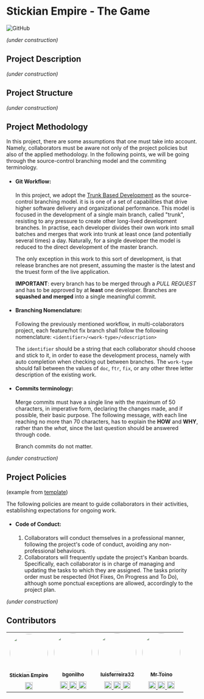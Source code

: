 # Stickian Empire - The Game

![GitHub](https://img.shields.io/github/license/stickianempire/stickian)


*(under construction)*
## Project Description
*(under construction)*
## Project Structure
*(under construction)*

## Project Methodology
In this project, there are some assumptions that one must take into account. Namely, collaborators must be aware not only of the project policies but also of the applied methodology. In the following points, we will be going through the source-control branching model and the commiting terminology.
  
- #### Git Workflow:
  In this project, we adopt the [Trunk Based Development](https://trunkbaseddevelopment.com/) as the source-control branching model. it is is one of a set of capabilities that drive higher software delivery and organizational performance. This model is focused in the development of a single main branch, called "trunk", resisting to any pressure to create other long-lived development branches. In practise, each developer divides their own work into small batches and merges that work into trunk at least once (and potentially several times) a day. Naturally, for a single developer the model is reduced to the direct development of the master branch.
  
  The only exception in this work to this sort of development, is that release branches are not present, assuming the master is the latest and the truest form of the live application.

  **IMPORTANT**: every branch has to be merged through a *PULL REQUEST* and has to be approved by at **least** one developer. Branches are **squashed and merged** into a single meaningful commit.

- #### Branching Nomenclature:
  Following the previously mentioned workflow, in multi-colaborators project, each feature/hot fix branch shall follow the following nomenclature:
  `<identifier>/<work-type>/<description>`

  The `identifier` should be a string that each collaborator should choose and stick to it, in order to ease the development process, namely with auto completion when checking out between branches. The `work-type` should fall between the values of `doc`, `ftr`, `fix`, or any other three letter description of the existing work.

- #### Commits terminology:
  Merge commits must have a single line with the maximum of 50 characters, in imperative form, declaring the changes made, and if possible, their basic purpose. The following message, with each line reaching no more than 70 characters, has to explain the **HOW** and **WHY**, rather than the *what*, since the last question should be answered through code.

  Branch commits do not matter.

*(under construction)*

## Project Policies
(example from [template](https://betterscientificsoftware.github.io/A-Team-Tools/TeamPoliciesTemplate.html))

The following policies are meant to guide collaborators in their activities, establishing expectations for ongoing work.

- #### Code of Conduct:
    1. Collaborators will conduct themselves in a professional manner, following the project's code of conduct, 
       avoiding any non-professional behaviours.
    2. Collaborators will frequently update the project's Kanban boards. Specifically, each collaborator is in charge 
       of managing and updating the tasks to which they are assigned. The tasks priority order must be respected (Hot 
       Fixes, On Progress and To Do), although some ponctual exceptions are allowed, accordingly to the project plan.

*(under construction)*

## Contributors

<table>
  <tbody>
    <tr>
      <td align="center">
        <a href="https://github.com/stickianempire">
          <img src="https://github.com/stickianempire.png" width="100px;" style="border-radius:100%"/>
          <br/><sub><b>Stickian Empire</b></sub><br/>
        </a>
        <a href="mailto: stickianempire@gmail.com" title="Mail">
        <img src="https://cdn.jsdelivr.net/gh/dmhendricks/signature-social-icons/icons/round-flat-filled/50px/mail.png" width="20" style="margin-top:10px"/>
        </a>
      </td>
      <td align="center">
        <a href="https://github.com/bgonilho">
          <img src="https://github.com/bgonilho.png" width="100px;" style="border-radius:100%"/>
          <br /><sub><b>bgonilho</b></sub><br />
        </a>
        <a href="mailto: bernardomiguel0@gmail.com" title="Mail">
        <img src="https://cdn.jsdelivr.net/gh/dmhendricks/signature-social-icons/icons/round-flat-filled/50px/mail.png" width="20" style="margin-top:10px"/>
        </a>
        <a href="https://www.linkedin.com/in/bernardogonilho/" title="LinkedIn">
        <img src="https://cdn.jsdelivr.net/gh/dmhendricks/signature-social-icons/icons/round-flat-filled/50px/linkedin.png" width="20" style="margin-top:10px"/>
        </a>
        <a href="https://discord.com/users/318488333233946624" title="Discord">
        <img src="https://cdn.jsdelivr.net/gh/dmhendricks/signature-social-icons/icons/round-flat-filled/50px/discord.png" width="20" style="margin-top:10px"/>
        </a>
      </td>
      <td align="center">
        <a href="https://github.com/luisferreira32">
          <img src="https://github.com/luisferreira32.png" width="100px" style="border-radius:100%"/>
          <br /><sub><b>luisferreira32</b></sub><br />
        </a>
        <a href="mailto: stickianempire@gmail.com" title="Mail">
        <img src="https://cdn.jsdelivr.net/gh/dmhendricks/signature-social-icons/icons/round-flat-filled/50px/mail.png" width="20" style="margin-top:10px"/>
        </a>
        <a href="https://www.linkedin.com/in/lu%C3%ADs-morgado-ferreira-90a558142/" title="LinkedIn">
        <img src="https://cdn.jsdelivr.net/gh/dmhendricks/signature-social-icons/icons/round-flat-filled/50px/linkedin.png" width="20" style="margin-top:10px"/>
        </a>
        <a href="https://discord.com/users/279263718486048768" title="Discord">
        <img src="https://cdn.jsdelivr.net/gh/dmhendricks/signature-social-icons/icons/round-flat-filled/50px/discord.png" width="20" style="margin-top:10px"/>
        </a>
      </td>
      <td align="center">
        <a href="https://github.com/MrToino">
          <img src="https://github.com/MrToino.png" width="100px;" style="border-radius:100%"/>
          <br /><sub><b>Mr Toino</b></sub><br />
        </a>
        <a href="mailto: antonio.mf97@gmail.com" title="Mail">
        <img src="https://cdn.jsdelivr.net/gh/dmhendricks/signature-social-icons/icons/round-flat-filled/50px/mail.png" width="20" style="margin-top:10px"/>
        </a>
        <a href="https://www.linkedin.com/in/ant%C3%B3nio-medeiros-fernandes/" title="LinkedIn">
        <img src="https://cdn.jsdelivr.net/gh/dmhendricks/signature-social-icons/icons/round-flat-filled/50px/linkedin.png" width="20" style="margin-top:10px"/>
        </a>
        <a href="https://discord.com/users/318061313374814219" title="Discord">
        <img src="https://cdn.jsdelivr.net/gh/dmhendricks/signature-social-icons/icons/round-flat-filled/50px/discord.png" width="20" style="margin-top:10px"/>
        </a>
      </td>
    </tr>
  </tbody>
</table>


